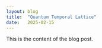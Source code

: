 ```yaml
---
layout: blog
title:  "Quantum Temporal Lattice"
date:   2025-02-15
---
```


This is the content of the blog post.

